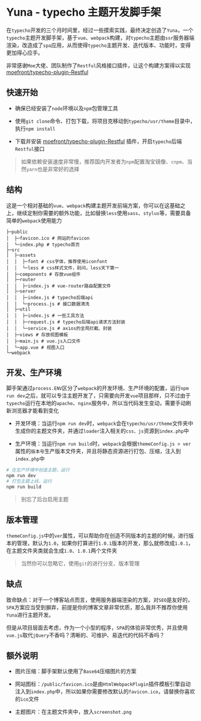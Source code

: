 # Yuna - typecho 主题开发脚手架

在`typecho`开发的三个月时间里，经过一些摸索实践，最终决定创造了`Yuna`，一个`typecho`主题开发脚手架，基于`vue`、`webpack`构建，对`typecho`主题由`ssr`服务器端渲染，改造成了`spa`应用，从而使得`typecho`主题开发、迭代版本、功能时，变得更加得心应手。

非常感谢`Moe`大佬、团队制作了`Restful`风格接口插件，让这个构建方案得以实现
[moefront/typecho-plugin-Restful](https://github.com/moefront/typecho-plugin-Restful)

## 快速开始

- 确保已经安装了`node`环境以及`npm`包管理工具

- 使用`git clone`命令、打包下载，将项目克移动到`typecho/usr/theme`目录中，执行`npm install`

- 下载并安装 [moefront/typecho-plugin-Restful](https://github.com/moefront/typecho-plugin-Restful) 插件，开启`typecho`后端`Restful`接口


> 如果依赖安装速度非常慢，推荐国内开发者为`npm`配置淘宝镜像、`cnpm`、当然`yarn`也是非常好的选择

## 结构

这是一个相对基础的`vue`、`webpack`构建主题开发前端方案，你可以在这基础之上，继续定制你需要的额外功能，比如替换`less`使用`sass`、`stylus`等，需要具备简单的`webpack`使用能力

```
├─public
│  ├─favicon.ico # 网站的favicon
│  └─index.php # typecho首页
├─src
│  ├─assets
│  │  ├─font # css字体，推荐使用iconfont
│  │  └─less # css样式文件，别问，less天下第一
│  ├─components # 存放vue组件
│  ├─router
│  │  ├─index.js # vue-router路由配置文件
│  ├─server
│  │  ├─index.js # typecho后端api
│  │  └─process.js # 接口数据清洗
│  ├─util
│  │  ├─index.js # 一些工具方法
│  │  ├─request.js # typecho后端api请求方法封装
│  │  └─service.js # axios的全局拦截、封装
│  ├─views # 存放视图模板
│  ├─main.js # vue.js入口文件
│  └─app.vue # 视图入口
└─webpack
```

## 开发、生产环境

脚手架通过`process.ENV`区分了`webpack`的开发环境、生产环境的配置，运行`npm run dev`之后，就可以专注主题开发了，只需要向开发`vue`项目那样，只不过由于`typecho`运行在本地的`apache`、`nginx`服务中，所以当代码发生变动，需要手动刷新浏览器才能看到变化

- 开发环境：当运行`npm run dev`时，`webpack`会在`typecho/usr/theme`文件夹中生成你的主题文件夹，并通过`loader`注入相关的`css、js`资源到`index.php`中

- 生产环境：当运行`npm run build`时，`webpack`会根据`themeConfig.js > ver`属性的`版本号`生产版本文件夹，并且将静态资源进行打包、压缩，注入到`index.php`中

```bash
# 在生产环境中创造主题，运行
npm run dev
# 打包主题上线，运行
npm run build
```

> 别忘了后台启用主题

## 版本管理

`themeConfig.js`中的`ver`属性，可以帮助你在创造不同版本的主题的时候，进行版本的管理，默认为`1.0`，如果你打算进行`1.0.1`版本的开发，那么就修改成`1.0.1`，在主题文件夹类就会生成`1.0`、`1.0.1`两个文件夹

> 当然你可以忽略它，使用`git`的进行分支、版本管理

## 缺点

致命缺点：对于一个博客站点而言，使用服务器端渲染的方案，对`SEO`是友好的，`SPA`方案应当受到摒弃，前提是你的博客文章非常优质，那么我并不推荐你使用`Yuna`进行主题开发。

但是从项目层面去考虑，作为一个小型的程序，`SPA`的体验非常优秀，并且使用`vue.js`取代`jQuery`不香吗？清晰的、可维护、易迭代的代码不香吗？

## 额外说明

- 图片压缩：脚手架默认使用了`Base64`压缩图片的方案

- 网站图标：`/public/favicon.ico`是由`HtmlWebpackPlugin`插件模板引擎自动注入到`index.php`中，所以如果你需要修改默认的`favicon.ico`，请替换你喜欢的`ico`文件

- 主题图片：在主题文件夹中，放入`screenshot.png`